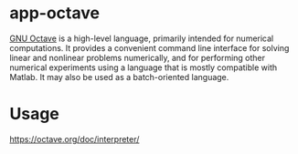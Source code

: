 # app-octave

[GNU Octave](https://www.gnu.org/software/octave/) is a high-level language, primarily intended for numerical computations. 
It provides a convenient command line interface for solving linear and nonlinear problems numerically, and for performing 
other numerical experiments using a language that is mostly compatible with Matlab. 
It may also be used as a batch-oriented language.

# Usage
https://octave.org/doc/interpreter/
